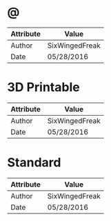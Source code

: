 # @
| Attribute | Value |
| ---  | ---     |
| Author | SixWingedFreak |
| Date | 05/28/2016 |
# 3D Printable
| Attribute | Value |
| ---  | ---     |
| Author | SixWingedFreak |
| Date | 05/28/2016 |
# Standard
| Attribute | Value |
| ---  | ---     |
| Author | SixWingedFreak |
| Date | 05/28/2016 |
